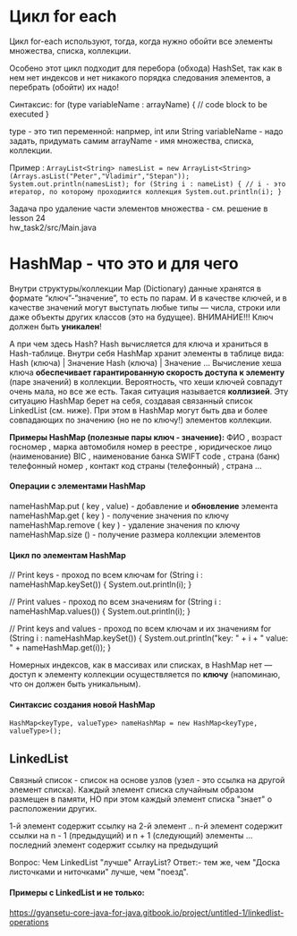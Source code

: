 # Цикл for each 
Цикл for-each используют, тогда, когда нужно обойти все элементы множества, 
списка, коллекции.

Особено этот цикл подходит для перебора (обхода) HashSet, так как в нем нет индексов и 
нет никакого порядка следования элементов, а перебрать (обойти) их надо!

Синтаксис:
for (type variableName : arrayName) {
// code block to be executed
}

type - это тип переменной: напрмер, int или String
variableName - надо задать, придумать самим
arrayName - имя множества, списка, коллекции.

Пример :
`ArrayList<String> namesList = new ArrayList<String>(Arrays.asList("Peter","Vladimir","Stepan"));
System.out.println(namesList);
   for (String i : nameList) { // i - это итератор, по которому проходиится коллекция
   System.out.println(i);
}`

Задача про удаление части элементов множества - см. решение в lesson 24  
hw_task2/src/Main.java

# HashMap - что это и для чего
Внутри структуры/коллекции Map (Dictionary) данные хранятся в формате 
“ключ”-”значение”, то есть по парам.
И в качестве ключей, и в качестве значений могут выступать любые типы
— числа, строки или даже объекты других классов (это на будущее).
ВНИМАНИЕ!!! Ключ должен быть **уникален**!

А при чем здесь Hash?
Hash вычисляется для ключа и храниться в Hash-таблице.
Внутри себя HashMap хранит элементы в таблице вида:
Hash (ключа) | Значение
Hash (ключа) | Значение
...
Вычисление хеша ключа **обеспечивает гарантированную скорость доступа к элементу** 
(паре значений) в коллекции.
Вероятность, что хеши ключей совпадут очень мала, но все же есть.
Такая ситуация называется **коллизией**. Эту ситуацию HashMap берет на себя, 
создавая связанный список LinkedList (см. ниже).
При этом в HashMap могут быть два и более совпадающих по значению (но не по ключу!)
элементов коллекции.

**Примеры HashMap (полезные пары ключ - значение):**
ФИО                       , возраст
госномер                  , марка автомобиля
номер в реестре           , юридическое лицо (наименование)
BIC                       , наименование банка
SWIFT code                , страна (банк)
телефонный номер          , контакт
код страны (телефонный)   , страна
...

#### Операции с элементами HashMap
nameHashMap.put ( key , value) - добавление и **обновление** элемента
nameHashMap.get ( key ) - получение значения по ключу
nameHashMap.remove ( key ) - удаление значения по ключу
nameHashMap.size () - получение размера коллекции элементов

#### Цикл по элементам HashMap
// Print keys - проход по всем ключам
for (String i : nameHashMap.keySet()) {
System.out.println(i);
}

// Print values - проход по всем значениям
for (String i : nameHashMap.values()) {
System.out.println(i);
}

// Print keys and values - проход по всем ключам и их значениям
for (String i : nameHashMap.keySet()) {
System.out.println("key: " + i + " value: " + nameHashMap.get(i));
}

Номерных индексов, как в массивах или списках, в HashMap нет — доступ к элементу
коллекции осуществляется по **ключу** (напоминаю, что он должен быть уникальным).

#### Синтаксис создания новой HashMap
    HashMap<keyType, valueType> nameHashMap = new HashMap<keyType, valueType>();


## LinkedList
Связный список - список на основе узлов (узел - это ссылка на другой элемент списка).
Каждый элемент списка случайным образом размещен в памяти,
НО при этом каждый элемент списка "знает" о расположении других.

1-й элемент содержит ссылку на 2-й элемент
..
n-й элемент содержит ссылки на n - 1 (предыдущий) и n + 1 (следующий) элементы
...
последний элемент содержит ссылку на предыдущий

Вопрос: Чем LinkedList "лучше" ArrayList? 
Ответ:- тем же, чем "Доска листочками и ниточками" лучше, чем "поезд".

#### Примеры с LinkedList и не только:
https://gyansetu-core-java-for-java.gitbook.io/project/untitled-1/linkedlist-operations 